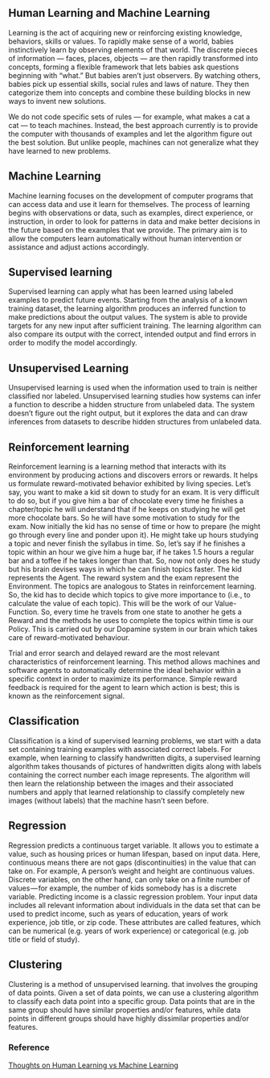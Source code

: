 ## Human Learning and Machine Learning

Learning is the act of acquiring new or reinforcing existing knowledge, behaviors, skills or values. To rapidly make sense of a world, babies instinctively learn by observing elements of that world. The discrete pieces of information — faces, places, objects — are then rapidly transformed into concepts, forming a flexible framework that lets babies ask questions beginning with “what.” But babies aren’t just observers. By watching others, babies pick up essential skills, social rules and laws of nature. They then categorize them into concepts and combine these building blocks in new ways to invent new solutions.

We do not code specific sets of rules — for example, what makes a cat a cat — to teach machines. Instead, the best approach currently is to provide the computer with thousands of examples and let the algorithm figure out the best solution. But unlike people, machines can not generalize what they have learned to new problems.

## Machine Learning

Machine learning focuses on the development of computer programs that can access data and use it learn for themselves. The process of learning begins with observations or data, such as examples, direct experience, or instruction, in order to look for patterns in data and make better decisions in the future based on the examples that we provide. The primary aim is to allow the computers learn automatically without human intervention or assistance and adjust actions accordingly.

## Supervised learning

Supervised learning can apply what has been learned using labeled examples to predict future events. Starting from the analysis of a known training dataset, the learning algorithm produces an inferred function to make predictions about the output values. The system is able to provide targets for any new input after sufficient training. The learning algorithm can also compare its output with the correct, intended output and find errors in order to modify the model accordingly. 

## Unsupervised Learning

Unsupervised learning is used when the information used to train is neither classified nor labeled. Unsupervised learning studies how systems can infer a function to describe a hidden structure from unlabeled data. The system doesn’t figure out the right output, but it explores the data and can draw inferences from datasets to describe hidden structures from unlabeled data. 

## Reinforcement learning

Reinforcement learning is a learning method that interacts with its environment by producing actions and discovers errors or rewards. It helps us formulate reward-motivated behavior exhibited by living species. Let’s say, you want to make a kid sit down to study for an exam. It is very difficult to do so, but if you give him a bar of chocolate every time he finishes a chapter/topic he will understand that if he keeps on studying he will get more chocolate bars. So he will have some motivation to study for the exam. Now initially the kid has no sense of time or how to prepare (he might go through every line and ponder upon it). He might take up hours studying a topic and never finish the syllabus in time. So, let’s say if he finishes a topic within an hour we give him a huge bar, if he takes 1.5 hours a regular bar and a toffee if he takes longer than that. So, now not only does he study but his brain devises ways in which he can finish topics faster. The kid represents the Agent. The reward system and the exam represent the Environment. The topics are analogous to States in reinforcement learning. So, the kid has to decide which topics to give more importance to (i.e., to calculate the value of each topic). This will be the work of our Value-Function. So, every time he travels from one state to another he gets a Reward and the methods he uses to complete the topics within time is our Policy. This is carried out by our Dopamine system in our brain which takes care of reward-motivated behaviour.

Trial and error search and delayed reward are the most relevant characteristics of reinforcement learning. This method allows machines and software agents to automatically determine the ideal behavior within a specific context in order to maximize its performance. Simple reward feedback is required for the agent to learn which action is best; this is known as the reinforcement signal.

## Classification

Classification is a kind of supervised learning problems, we start with a data set containing training examples with associated correct labels. For example, when learning to classify handwritten digits, a supervised learning algorithm takes thousands of pictures of handwritten digits along with labels containing the correct number each image represents. The algorithm will then learn the relationship between the images and their associated numbers and apply that learned relationship to classify completely new images (without labels) that the machine hasn’t seen before. 

## Regression

Regression predicts a continuous target variable. It allows you to estimate a value, such as housing prices or human lifespan, based on input data. Here, continuous means there are not gaps (discontinuities) in the value that can take on. For example, A person’s weight and height are continuous values. Discrete variables, on the other hand, can only take on a finite number of values — for example, the number of kids somebody has is a discrete variable. Predicting income is a classic regression problem. Your input data includes all relevant information about individuals in the data set that can be used to predict income, such as years of education, years of work experience, job title, or zip code. These attributes are called features, which can be numerical (e.g. years of work experience) or categorical (e.g. job title or field of study).

## Clustering

Clustering is a method of unsupervised learning. that involves the grouping of data points. Given a set of data points, we can use a clustering algorithm to classify each data point into a specific group. Data points that are in the same group should have similar properties and/or features, while data points in different groups should have highly dissimilar properties and/or features. 

### Reference

[Thoughts on Human Learning vs Machine Learning](https://singularity2030.ch/thoughts-on-human-learning-vs-machine-learning/)
